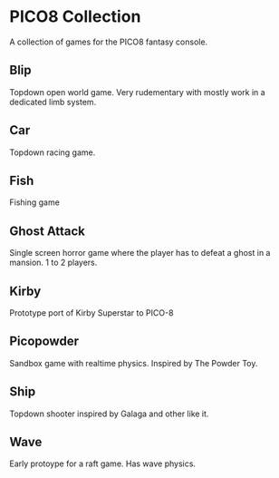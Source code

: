# PICO8 Collection
A collection of games for the PICO8 fantasy console.

## Blip
Topdown open world game. Very rudementary with mostly work in a dedicated limb system.

## Car
Topdown racing game.

## Fish
Fishing game

## Ghost Attack
Single screen horror game where the player has to defeat a ghost in a mansion.
1 to 2 players.

## Kirby
Prototype port of Kirby Superstar to PICO-8

## Picopowder
Sandbox game with realtime physics. Inspired by The Powder Toy.

## Ship
Topdown shooter inspired by Galaga and other like it.

## Wave
Early protoype for a raft game. Has wave physics.